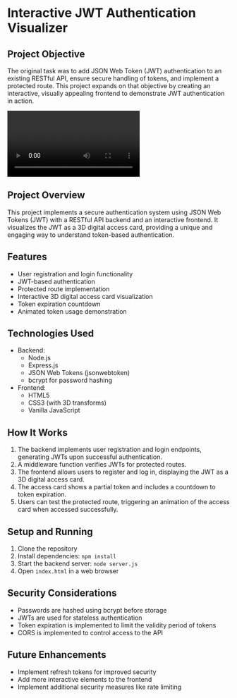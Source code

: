 # Interactive JWT Authentication Visualizer

## Project Objective
The original task was to add JSON Web Token (JWT) authentication to an existing RESTful API, ensure secure handling of tokens, and implement a protected route. This project expands on that objective by creating an interactive, visually appealing frontend to demonstrate JWT authentication in action.

![Working video](https://github.com/ttuhina/JSON-web-token-authentication-visualiser/blob/main/secure%20access%20portal.mp4)

## Project Overview
This project implements a secure authentication system using JSON Web Tokens (JWT) with a RESTful API backend and an interactive frontend. It visualizes the JWT as a 3D digital access card, providing a unique and engaging way to understand token-based authentication.

## Features
- User registration and login functionality
- JWT-based authentication
- Protected route implementation
- Interactive 3D digital access card visualization
- Token expiration countdown
- Animated token usage demonstration

## Technologies Used
- Backend:
  - Node.js
  - Express.js
  - JSON Web Tokens (jsonwebtoken)
  - bcrypt for password hashing
- Frontend:
  - HTML5
  - CSS3 (with 3D transforms)
  - Vanilla JavaScript

## How It Works
1. The backend implements user registration and login endpoints, generating JWTs upon successful authentication.
2. A middleware function verifies JWTs for protected routes.
3. The frontend allows users to register and log in, displaying the JWT as a 3D digital access card.
4. The access card shows a partial token and includes a countdown to token expiration.
5. Users can test the protected route, triggering an animation of the access card when accessed successfully.

## Setup and Running
1. Clone the repository
2. Install dependencies: `npm install`
3. Start the backend server: `node server.js`
4. Open `index.html` in a web browser

## Security Considerations
- Passwords are hashed using bcrypt before storage
- JWTs are used for stateless authentication
- Token expiration is implemented to limit the validity period of tokens
- CORS is implemented to control access to the API

## Future Enhancements
- Implement refresh tokens for improved security
- Add more interactive elements to the frontend
- Implement additional security measures like rate limiting

